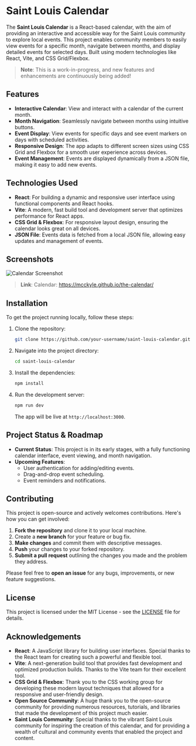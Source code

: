 
# Saint Louis Calendar

The **Saint Louis Calendar** is a React-based calendar, with the aim of providing an interactive and accessible way for the Saint Louis community to explore local events. This project enables community members to easily view events for a specific month, navigate between months, and display detailed events for selected days. Built using modern technologies like React, Vite, and CSS Grid/Flexbox.

> **Note**: This is a work-in-progress, and new features and enhancements are continuously being added!

## Features

- **Interactive Calendar**: View and interact with a calendar of the current month.
- **Month Navigation**: Seamlessly navigate between months using intuitive buttons.
- **Event Display**: View events for specific days and see event markers on days with scheduled activities.
- **Responsive Design**: The app adapts to different screen sizes using CSS Grid and Flexbox for a smooth user experience across devices.
- **Event Management**: Events are displayed dynamically from a JSON file, making it easy to add new events.
  
## Technologies Used

- **React**: For building a dynamic and responsive user interface using functional components and React hooks.
- **Vite**: A modern, fast build tool and development server that optimizes performance for React apps.
- **CSS Grid & Flexbox**: For responsive layout design, ensuring the calendar looks great on all devices.
- **JSON File**: Events data is fetched from a local JSON file, allowing easy updates and management of events.

## Screenshots

![Calendar Screenshot](./public/images/Screenshot_20241222_222219-1.png)

> **Link**: Calendar: https://mcckyle.github.io/the-calendar/

## Installation

To get the project running locally, follow these steps:

1. Clone the repository:
   ```bash
   git clone https://github.com/your-username/saint-louis-calendar.git
   ```

2. Navigate into the project directory:
   ```bash
   cd saint-louis-calendar
   ```

3. Install the dependencies:
   ```bash
   npm install
   ```

4. Run the development server:
   ```bash
   npm run dev
   ```

   The app will be live at `http://localhost:3000`.

## Project Status & Roadmap

- **Current Status**: This project is in its early stages, with a fully functioning calendar interface, event viewing, and month navigation.
- **Upcoming Features**:
  - User authentication for adding/editing events.
  - Drag-and-drop event scheduling.
  - Event reminders and notifications.

## Contributing

This project is open-source and actively welcomes contributions. Here's how you can get involved:

1. **Fork the repository** and clone it to your local machine.
2. Create a **new branch** for your feature or bug fix.
3. **Make changes** and commit them with descriptive messages.
4. **Push** your changes to your forked repository.
5. **Submit a pull request** outlining the changes you made and the problem they address.

Please feel free to **open an issue** for any bugs, improvements, or new feature suggestions.

## License

This project is licensed under the MIT License - see the [LICENSE](LICENSE) file for details.

## Acknowledgements

- **React**: A JavaScript library for building user interfaces. Special thanks to the React team for creating such a powerful and flexible tool.
- **Vite**: A next-generation build tool that provides fast development and optimized production builds. Thanks to the Vite team for their excellent tool.
- **CSS Grid & Flexbox**: Thank you to the CSS working group for developing these modern layout techniques that allowed for a responsive and user-friendly design.
- **Open Source Community**: A huge thank you to the open-source community for providing numerous resources, tutorials, and libraries that made the development of this project much easier.
- **Saint Louis Community**: Special thanks to the vibrant Saint Louis community for inspiring the creation of this calendar, and for providing a wealth of cultural and community events that enabled the project and content.

